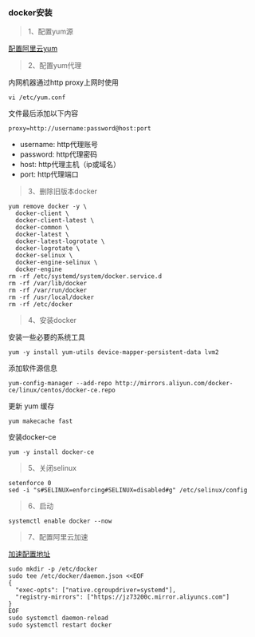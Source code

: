 ### docker安装

> 1、配置yum源

[配置阿里云yum](https://www.cnblogs.com/operationhome/p/11094493.html)

> 2、配置yum代理

内网机器通过http proxy上网时使用

    vi /etc/yum.conf
    
文件最后添加以下内容

    proxy=http://username:password@host:port
    
- username: http代理账号
- password: http代理密码
- host: http代理主机（ip或域名）
- port: http代理端口

> 3、删除旧版本docker

    yum remove docker -y \
      docker-client \
      docker-client-latest \
      docker-common \
      docker-latest \
      docker-latest-logrotate \
      docker-logrotate \
      docker-selinux \
      docker-engine-selinux \
      docker-engine
    rm -rf /etc/systemd/system/docker.service.d
    rm -rf /var/lib/docker
    rm -rf /var/run/docker
    rm -rf /usr/local/docker
    rm -rf /etc/docker
    
> 4、安装docker

安装一些必要的系统工具

    yum -y install yum-utils device-mapper-persistent-data lvm2
    
添加软件源信息

    yum-config-manager --add-repo http://mirrors.aliyun.com/docker-ce/linux/centos/docker-ce.repo
    
更新 yum 缓存

    yum makecache fast
    
安装docker-ce

    yum -y install docker-ce
    
> 5、关闭selinux

    setenforce 0
    sed -i "s#SELINUX=enforcing#SELINUX=disabled#g" /etc/selinux/config
    
> 6、启动

    systemctl enable docker --now
    
> 7、配置阿里云加速

[加速配置地址](https://cr.console.aliyun.com/cn-hangzhou/instances/mirrors)

    sudo mkdir -p /etc/docker
    sudo tee /etc/docker/daemon.json <<EOF
    {
      "exec-opts": ["native.cgroupdriver=systemd"],
      "registry-mirrors": ["https://jz73200c.mirror.aliyuncs.com"]
    }
    EOF
    sudo systemctl daemon-reload
    sudo systemctl restart docker
   